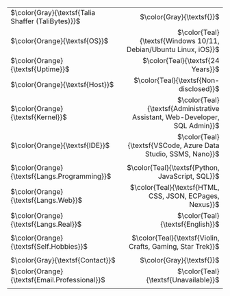 <!--
Profile inspiration: https://github.com/Andrew6rant
Here are some ideas to get you started:
-->

|   |   |
|:---|---:|
|$\color{Gray}{\textsf{Talia Shaffer (TaliBytes)}}$|$\color{Gray}{\textsf{}}$|
|$\color{Orange}{\textsf{OS}}$|$\color{Teal}{\textsf{Windows 10/11, Debian/Ubuntu Linux, iOS}}$|
|$\color{Orange}{\textsf{Uptime}}$|$\color{Teal}{\textsf{24 Years}}$|
|$\color{Orange}{\textsf{Host}}$|$\color{Teal}{\textsf{Non-disclosed}}$|
|$\color{Orange}{\textsf{Kernel}}$|$\color{Teal}{\textsf{Administrative Assistant, Web-Developer, SQL Admin}}$|
|$\color{Orange}{\textsf{IDE}}$|$\color{Teal}{\textsf{VSCode, Azure Data Studio, SSMS, Nano}}$|
|||
|$\color{Orange}{\textsf{Langs.Programming}}$|$\color{Teal}{\textsf{Python, JavaScript, SQL}}$|
|$\color{Orange}{\textsf{Langs.Web}}$|$\color{Teal}{\textsf{HTML, CSS, JSON, ECPages, Nexus}}$|
|$\color{Orange}{\textsf{Langs.Real}}$|$\color{Teal}{\textsf{English}}$|
|||
|$\color{Orange}{\textsf{Self.Hobbies}}$|$\color{Teal}{\textsf{Violin, Crafts, Gaming, Star Trek}}$|
|||
|$\color{Gray}{\textsf{Contact}}$|$\color{Gray}{\textsf{}}$|
|$\color{Orange}{\textsf{Email.Professional}}$|$\color{Teal}{\textsf{Unavailable}}$|
|||

<!--
<div id="stats" align="left">
    <br/><br/>
    <a href="https://git.io/streak-stats">
      <img src=https://streak-stats.demolab.com/?user=TaliBytes&&theme=tokyonight&&hide_border=true&card_width=495>
    </a>
    </br>
    </br>
      <a href="https://github.com/anuraghazra/github-readme-stats">
      <img src=https://github-readme-stats-git-masterrstaa-rickstaa.vercel.app/api?username=TaliBytes&hide_border=true&show_icons=true&theme=tokyonight&card_width=495 />
    </a>
  <br/><br/>
    <a href="https://github.com/anuraghazra/github-readme-stats">
        <img src=https://github-readme-stats-git-masterrstaa-rickstaa.vercel.app/api/top-langs/?username=TaliBytes&hide_border=true&langs_count=5&show_icons=true&card_width=495&theme=tokyonight&hide=javascript,html,css>
    </a>
  </div>
-->
